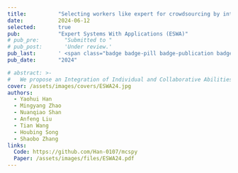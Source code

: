 ```yaml
---
title:          "Selecting workers like expert for crowdsourcing by integration evaluation of individual and collaborative abilities"
date:           2024-06-12
selected:       true
pub:            "Expert Systems With Applications (ESWA)"
# pub_pre:        "Submitted to "
# pub_post:       'Under review.'
pub_last:       ' <span class="badge badge-pill badge-publication badge-info">Journal</span>'
pub_date:       "2024"

# abstract: >-
#   We propose an Integration of Individual and Collaborative Abilities based Dynamic Worker Selection (IICA-DWS) algorithm to recruit excellent workers as a team in a high-quality and low-cost style. In the IICA-DWS algorithm, each worker’s individual ability and collaborative contribution to the team are evaluated more accurately using the Approximate Shapley Value (ASV). In addition, a high-quality team formation method is established to complete complex tasks at low cost. This involves the selection of both team leaders and team members. In this process, the Multi-Armed Bandit (MAB) model is adopted to dynamically select excellent workers using exploration and exploitation phases. Lastly, the IICA-DWS algorithm is evaluated through theoretical analysis and experimental results.
cover: /assets/images/covers/ESWA24.jpg
authors:
  - Yaohui Han
  - Mingyang Zhao
  - Nuanqiao Shan
  - Anfeng Liu
  - Tian Wang
  - Houbing Song
  - Shaobo Zhang
links:
  Code: https://github.com/Han-0107/mcspy
  Paper: /assets/images/files/ESWA24.pdf
---
```


